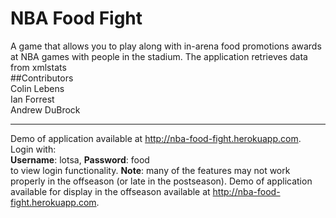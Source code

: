 NBA Food Fight
=================

A game that allows you to play along with in-arena food promotions awards at NBA games with people in the stadium. The application retrieves data from xmlstats
<br />
##Contributors
<br />
Colin Lebens<br />
Ian Forrest<br />
Andrew DuBrock<br />

-------


Demo of application available at <a href="http://nba-food-fight.herokuapp.com">http://nba-food-fight.herokuapp.com</a>. Login with: <br /> **Username**: lotsa, **Password**: food<br /> to view login functionality.
**Note**: many of the features may not work properly in the offseason (or late in the postseason). Demo of application available for display in the offseason available at <a href="http://nba-food-fight.herokuapp.com">http://nba-food-fight.herokuapp.com</a>. 
